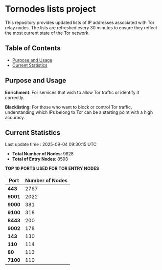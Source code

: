 # Tornodes lists project

This repository provides updated lists of IP addresses associated with Tor relay nodes. The lists are refreshed every 30 minutes to ensure they reflect the most current state of the Tor network.

## Table of Contents

- [Purpose and Usage](#purpose-and-usage)
- [Current Statistics](#current-statistics)


## Purpose and Usage

**Enrichment**: For services that wish to allow Tor traffic or identify it correctly.

**Blacklisting**: For those who want to block or control Tor traffic, understanding which IPs belong to Tor can be a starting point with a high accuracy.

## Current Statistics

Last update time : 2025-09-04 09:30:15 UTC

- **Total Number of Nodes**: 9828
- **Total of Entry Nodes**: 8598

**TOP 10 PORTS USED FOR TOR ENTRY NODES**

| **Port** | **Number of Nodes** |
|------|-----------------|
| **443**   | 2767  |
| **9001**   | 2022  |
| **9000**   | 381  |
| **9100**   | 318  |
| **8443**   | 200  |
| **9002**   | 178  |
| **143**   | 130  |
| **110**   | 114  |
| **80**   | 113  |
| **7100**   | 110  |

